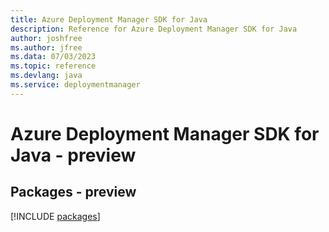 ```yaml
---
title: Azure Deployment Manager SDK for Java
description: Reference for Azure Deployment Manager SDK for Java
author: joshfree
ms.author: jfree
ms.data: 07/03/2023
ms.topic: reference
ms.devlang: java
ms.service: deploymentmanager
---
```

# Azure Deployment Manager SDK for Java - preview
## Packages - preview
[!INCLUDE [packages](deployment-manager-index.md)]